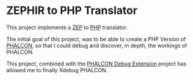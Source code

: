 ZEPHIR to PHP Translator
========================

This project implements a [ZEP](http://zephir-lang.com/) to [PHP](https://www.php.net/) translator.

The initial goal of this project, was to be able to create a PHP Version of [PHALCON](https://phalconphp.com), so that I could debug and discover, in depth, the workings of PHALCON.

This project, combined with the [PHALCON Debug Extension](https://github.com/test-to-com/phalcondbg) project has allowed me to finally Xdebug PHALCON.
